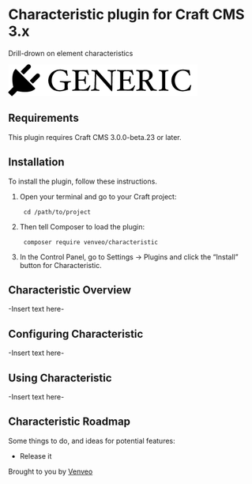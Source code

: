 # Characteristic plugin for Craft CMS 3.x

Drill-drown on element characteristics

![Screenshot](resources/img/plugin-logo.png)

## Requirements

This plugin requires Craft CMS 3.0.0-beta.23 or later.

## Installation

To install the plugin, follow these instructions.

1. Open your terminal and go to your Craft project:

        cd /path/to/project

2. Then tell Composer to load the plugin:

        composer require venveo/characteristic

3. In the Control Panel, go to Settings → Plugins and click the “Install” button for Characteristic.

## Characteristic Overview

-Insert text here-

## Configuring Characteristic

-Insert text here-

## Using Characteristic

-Insert text here-

## Characteristic Roadmap

Some things to do, and ideas for potential features:

* Release it

Brought to you by [Venveo](https://www.venveo.com)
